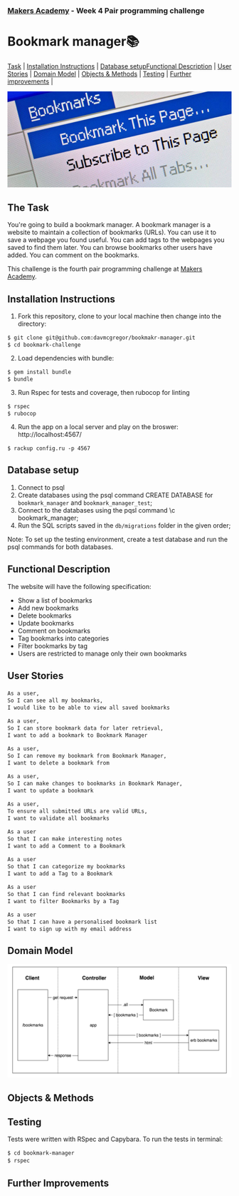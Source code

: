 ### [Makers Academy](http://www.makersacademy.com) - Week 4 Pair programming challenge 

# Bookmark manager📚

[Task](#Task) | [Installation Instructions](#Installation) | [Database setup](#Database)[Functional Description](#Functional_Description) | [User Stories](#User_Stories) | [Domain Model](#Domain_Model) | [Objects & Methods](#Methods) | [Testing](#Testing) | [Further improvements](#Further_Improvements) |

![bookmarks](bookmarks.jpg)

## <a name="Task">The Task</a>

You're going to build a bookmark manager. A bookmark manager is a website to maintain a collection of bookmarks (URLs). You can use it to save a webpage you found useful. You can add tags to the webpages you saved to find them later. You can browse bookmarks other users have added. You can comment on the bookmarks.

This challenge is the fourth pair programming challenge at [Makers Academy](https://github.com/makersacademy).

## <a name="Installation">Installation Instructions</a>


1. Fork this repository, clone to your local machine then change into the directory:
```
$ git clone git@github.com:davmcgregor/bookmakr-manager.git
$ cd bookmark-challenge
```
2. Load dependencies with bundle:
```
$ gem install bundle
$ bundle
```
3. Run Rspec for tests and coverage, then rubocop for linting
```
$ rspec
$ rubocop
```
4. Run the app on a local server and play on the broswer: http://localhost:4567/

```Shell
$ rackup config.ru -p 4567
```

## <a name="Database">Database setup</a>

1. Connect to psql
2. Create databases using the psql command CREATE DATABASE for `bookmark_manager` and `bookmark_manager_test`;
3. Connect to the databases using the pqsl command \c bookmark_manager;
4. Run the SQL scripts saved in the `db/migrations` folder in the given order;

Note: To set up the testing environment, create a test database and run the psql commands for both databases.

## <a name="Functional_Description">Functional Description</a>

The website will have the following specification:

* Show a list of bookmarks
* Add new bookmarks
* Delete bookmarks
* Update bookmarks
* Comment on bookmarks
* Tag bookmarks into categories
* Filter bookmarks by tag
* Users are restricted to manage only their own bookmarks

## <a name="User_Stories">User Stories</a>

```
As a user,
So I can see all my bookmarks,
I would like to be able to view all saved bookmarks
```
```
As a user,
So I can store bookmark data for later retrieval,
I want to add a bookmark to Bookmark Manager
```
```
As a user,
So I can remove my bookmark from Bookmark Manager,
I want to delete a bookmark from
```
```
As a user,
So I can make changes to bookmarks in Bookmark Manager,
I want to update a bookmark
```
```
As a user,
To ensure all submitted URLs are valid URLs,
I want to validate all bookmarks
```
```
As a user
So that I can make interesting notes
I want to add a Comment to a Bookmark
```
```
As a user
So that I can categorize my bookmarks
I want to add a Tag to a Bookmark
```
```
As a user
So that I can find relevant bookmarks
I want to filter Bookmarks by a Tag
```
```
As a user
So that I can have a personalised bookmark list
I want to sign up with my email address
```

## <a name="Domain_Model">Domain Model</a>

![domain_model](DomainModel.jpg)

## <a name="Methods">Objects & Methods</a>

## <a name="Testing">Testing</a>

Tests were written with RSpec and Capybara. To run the tests in terminal: 

```bash
$ cd bookmark-manager
$ rspec
```

## <a name="Further_Improvements">Further Improvements</a>
